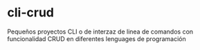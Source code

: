 # cli-crud
Pequeños proyectos CLI o de interzaz de linea de comandos con funcionalidad CRUD en diferentes lenguages de programación
